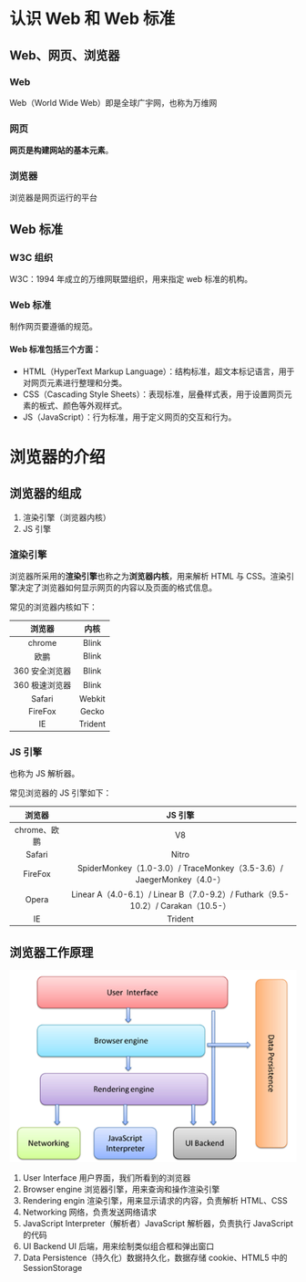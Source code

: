 # 认识 Web 和 Web 标准

## Web、网页、浏览器

### Web

Web（World Wide Web）即是全球广宇网，也称为万维网

### 网页

**网页是构建网站的基本元素**。

### 浏览器

浏览器是网页运行的平台

## Web 标准

### W3C 组织

W3C：1994 年成立的万维网联盟组织，用来指定 web 标准的机构。

### Web 标准

制作网页要遵循的规范。

#### Web 标准包括三个方面：

- HTML（HyperText Markup Language）：结构标准，超文本标记语言，用于对网页元素进行整理和分类。
- CSS（Cascading Style Sheets）：表现标准，层叠样式表，用于设置网页元素的板式、颜色等外观样式。
- JS（JavaScript）：行为标准，用于定义网页的交互和行为。

# 浏览器的介绍

## 浏览器的组成

1. 渲染引擎（浏览器内核）
2. JS 引擎

### 渲染引擎

浏览器所采用的**渲染引擎**也称之为**浏览器内核**，用来解析 HTML 与 CSS。渲染引擎决定了浏览器如何显示网页的内容以及页面的格式信息。

常见的浏览器内核如下：

|     浏览器     |  内核   |
| :------------: | :-----: |
|     chrome     |  Blink  |
|      欧鹏      |  Blink  |
| 360 安全浏览器 |  Blink  |
| 360 极速浏览器 |  Blink  |
|     Safari     | Webkit  |
|    FireFox     |  Gecko  |
|       IE       | Trident |

### JS 引擎

也称为 JS 解析器。

常见浏览器的 JS 引擎如下：

|    浏览器    |                                     JS 引擎                                     |
| :----------: | :-----------------------------------------------------------------------------: |
| chrome、欧鹏 |                                       V8                                        |
|    Safari    |                                      Nitro                                      |
|   FireFox    |      SpiderMonkey（1.0-3.0）/ TraceMonkey（3.5-3.6）/ JaegerMonkey（4.0-）      |
|    Opera     | Linear A（4.0-6.1）/ Linear B（7.0-9.2）/ Futhark（9.5-10.2）/ Carakan（10.5-） |
|      IE      |                                     Trident                                     |

## 浏览器工作原理

![浏览器工作原理](@../../../../asset/images/浏览器工作原理.png)

1. User Interface 用户界面，我们所看到的浏览器
2. Browser engine 浏览器引擎，用来查询和操作渲染引擎
3. Rendering engin 渲染引擎，用来显示请求的内容，负责解析 HTML、CSS
4. Networking 网络，负责发送网络请求
5. JavaScript Interpreter（解析者）JavaScript 解析器，负责执行 JavaScript 的代码
6. UI Backend UI 后端，用来绘制类似组合框和弹出窗口
7. Data Persistence（持久化）数据持久化，数据存储 cookie、HTML5 中的 SessionStorage
